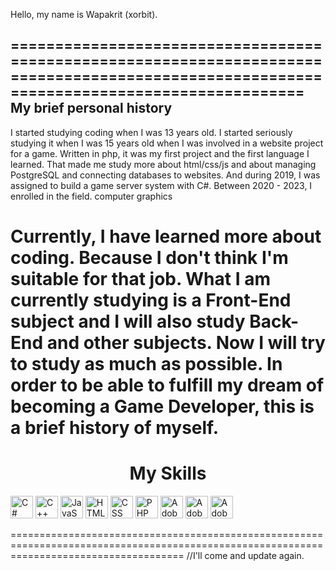 Hello, my name is Wapakrit (xorbit). 

==========================================================================================================================================
My brief personal history
-------
I started studying coding when I was 13 years old. 
I started seriously studying it when I was 15 years old when I was involved in a website project for a game. Written in php, it was my first project and the first language I learned.
That made me study more about html/css/js and about managing PostgreSQL and connecting databases to websites. And during 2019, I was assigned to build a game server system with C#.
Between 2020 - 2023, I enrolled in the field. computer graphics

Currently, I have learned more about coding. 
Because I don't think I'm suitable for that job. 
What I am currently studying is a Front-End subject and I will also study Back-End and other subjects.
Now I will try to study as much as possible. 
In order to be able to fulfill my dream of becoming a Game Developer, this is a brief history of myself.
==========================================================================================================================================
<div style="text-align: center;">
    <h1>My Skills</h1>
    <p align="left">
      <a href="https://learn.microsoft.com/en-us/dotnet/csharp/" target="_blank" rel="noreferrer">
        <img src="https://media.discordapp.net/attachments/1176216227853647944/1249031421343961128/c-sharp-c-icon-1822x2048-wuf3ijab.png?ex=6665d2a8&is=66648128&hm=77caea5701dd58c8da5787c98428e4fcbf510a1c1d44ec071bda5f27ab61f619&=&format=webp&quality=lossless&width=597&height=671" width="36" height="36" alt="C#" /></a>
        <a href="https://learn.microsoft.com/th-th/cpp/cpp/?view=msvc-160" target="_blank" rel="noreferrer">
            <img src="https://media.discordapp.net/attachments/1176216227853647944/1249031500448661564/cpp_logo.png?ex=6665d2bb&is=6664813b&hm=fd71f5da7ffc32e1f6cc78baa9448474dfb13bbe1bef2ecf6a5b3ddb6593670f&=&format=webp&quality=lossless&width=311&height=350" width="36" height="36" alt="C++"/></a>      
        <a href="https://developer.mozilla.org/en-US/docs/Web/JavaScript" target="_blank" rel="noreferrer">
            <img src="https://media.discordapp.net/attachments/1176216227853647944/1249031471524741120/javascript-logo.png?ex=6665d2b4&is=66648134&hm=7295fdaf817a281587f04b09649deae86d38fb022087119b2c247de51f5e007c&=&format=webp&quality=lossless&width=671&height=671" width="36" height="36" alt="JavaScript"/></a>      
        <a href="https://developer.mozilla.org/en-US/docs/Glossary/HTML5" target="_blank" rel="noreferrer">
            <img src="https://media.discordapp.net/attachments/1176216227853647944/1249031542806675456/html-5-icon-726x1024-evem6gg5.png?ex=6665d2c5&is=66648145&hm=e9aadcd410afd2a5f9269259f015544ba7f87254486824c90f00a63edfed1e0c&=&format=webp&quality=lossless&width=476&height=671" width="36" height="36" alt="HTML" /></a>      
        <a href="https://www.w3.org/TR/CSS/#css" target="_blank" rel="noreferrer">
            <img src="https://media.discordapp.net/attachments/1176216227853647944/1249031671907487786/css-3-icon-726x1024-610441pl.png?ex=6665d2e4&is=66648164&hm=a49ab78645cee662fb3715f797701803455eff42656b1303e8610e41d55a0688&=&format=webp&quality=lossless&width=476&height=671" width="36" height="36" alt="CSS" /></a>      
        <a href="https://www.php.net/" target="_blank" rel="noreferrer">
            <img src="https://media.discordapp.net/attachments/1176216227853647944/1249031583814389921/5968332.png?ex=6665d2cf&is=6664814f&hm=74ce9bf8299675148d646558d6dc413f2d5a18cbb275e6412b2e590a10ca03f8&=&format=webp&quality=lossless" width="36" height="36" alt="PHP" /></a>      
        <a href="https://www.adobe.com/th_th/products/photoshop.html" target="_blank" rel="noreferrer">
            <img src="https://media.discordapp.net/attachments/1176216227853647944/1249032731950583958/ps_appicon.png?ex=6665d3e1&is=66648261&hm=46d5cbf17a17a419e49b3d154e581e662392da6332851bfe09616c98b7d332d7&=&format=webp&quality=lossless" width="36" height="36" alt="Adobe Photoshop"/></a>     
        <a href="https://www.adobe.com/uk/products/premiere.html" target="_blank" rel="noreferrer">
            <img src="https://media.discordapp.net/attachments/1176216227853647944/1249033776445522070/1200px-Adobe_Premiere_Pro_CC_icon.png?ex=6665d4da&is=6664835a&hm=125f0365e0d686512c96b9b8618912339cd8ba00e8105302b33fc1b18f20d86b&=&format=webp&quality=lossless&width=688&height=671" width="36" height="36" alt="Adobe Premiere Pro"/></a>     
        <a href="https://www.adobe.com/th_en/products/aftereffects.html" target="_blank" rel="noreferrer"><img src="https://media.discordapp.net/attachments/1176216227853647944/1249033728072613928/images.png?ex=6665d4ce&is=6664834e&hm=4a59df5b06d12858c985cede27c037150b7c8ef21a83ffa6132e92b1a4db52d8&=&format=webp&quality=lossless" width="36" height="36" alt="Adobe After Effect"/></a>
    </p>
  </div>
==========================================================================================================================================
 //I'll ​​come and update again.
